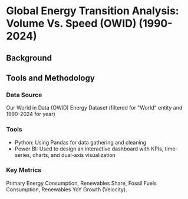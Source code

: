 # Global Energy Transition Analysis: Volume Vs. Speed (OWID) (1990-2024)

## Background

## Tools and Methodology

### Data Source

Our World in Data (OWID) Energy Dataset (filtered for "World" entity and 1990-2024 for year)

### Tools

 - Python: Using Pandas for data gathering and cleaning
 - Power BI: Used to design an interactive dashboard with KPIs, time-series, charts, and dual-axis visualization

### Key Metrics

Primary Energy Consumption, Renewables Share, Fossil Fuels Consumption, Renewables YoY Growth (Velocity).

